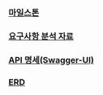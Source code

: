 ### [마일스톤](/docs/milestone.md)
### [요구사항 분석 자료](/docs/analyze.md)
### [API 명세(Swagger-UI)](/docs/swagger.md)
### [ERD](/docs/erd.md)